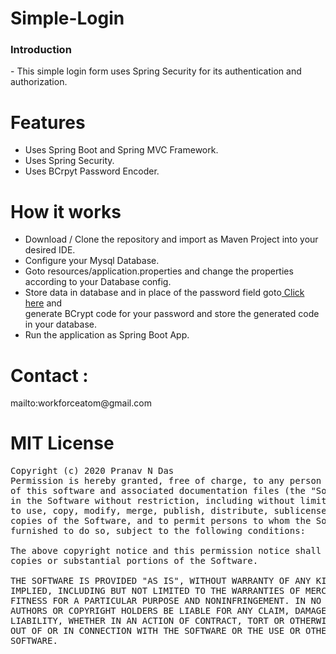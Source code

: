 # Simple-Login
<h3>Introduction</h3>
- This simple login form uses Spring Security for its authentication and authorization.

# Features
- Uses Spring Boot and Spring MVC Framework.
- Uses Spring Security.
- Uses BCrpyt Password Encoder.

# How it works
- Download / Clone the repository and import as Maven Project into your desired IDE.
- Configure your Mysql Database.
- Goto resources/application.properties and change the properties according to your Database config.
- Store data in database and in place of the password field goto<a href="https://www.browserling.com/tools/bcrypt"> Click here</a> and<br> generate BCrypt code for your password and store the generated code in your database.
- Run the application as Spring Boot App.

# Contact :

 <p>mailto:workforceatom@gmail.com</p>

# MIT License
<pre>Copyright (c) 2020 Pranav N Das
Permission is hereby granted, free of charge, to any person obtaining a copy
of this software and associated documentation files (the "Software"), to deal
in the Software without restriction, including without limitation the rights
to use, copy, modify, merge, publish, distribute, sublicense, and/or sell
copies of the Software, and to permit persons to whom the Software is
furnished to do so, subject to the following conditions:

The above copyright notice and this permission notice shall be included in all
copies or substantial portions of the Software.

THE SOFTWARE IS PROVIDED "AS IS", WITHOUT WARRANTY OF ANY KIND, EXPRESS OR
IMPLIED, INCLUDING BUT NOT LIMITED TO THE WARRANTIES OF MERCHANTABILITY,
FITNESS FOR A PARTICULAR PURPOSE AND NONINFRINGEMENT. IN NO EVENT SHALL THE
AUTHORS OR COPYRIGHT HOLDERS BE LIABLE FOR ANY CLAIM, DAMAGES OR OTHER
LIABILITY, WHETHER IN AN ACTION OF CONTRACT, TORT OR OTHERWISE, ARISING FROM,
OUT OF OR IN CONNECTION WITH THE SOFTWARE OR THE USE OR OTHER DEALINGS IN THE
SOFTWARE.</pre>

